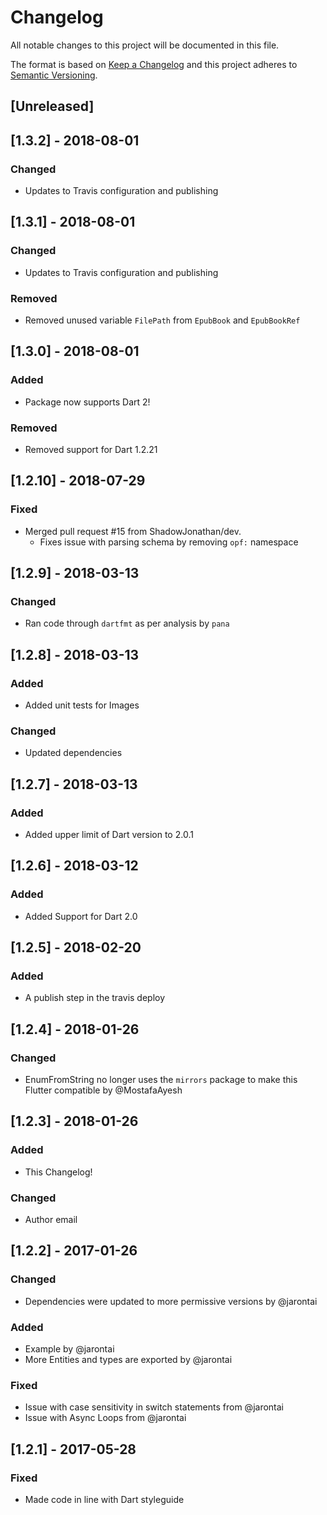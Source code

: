 # Changelog
All notable changes to this project will be documented in this file.

The format is based on [Keep a Changelog](http://keepachangelog.com/en/1.0.0/)
and this project adheres to [Semantic Versioning](http://semver.org/spec/v2.0.0.html).

## [Unreleased]

## [1.3.2] - 2018-08-01
### Changed
- Updates to Travis configuration and publishing

## [1.3.1] - 2018-08-01
### Changed
- Updates to Travis configuration and publishing
### Removed
- Removed unused variable `FilePath` from `EpubBook` and `EpubBookRef`

## [1.3.0] - 2018-08-01
### Added
- Package now supports Dart 2!
### Removed
- Removed support for Dart 1.2.21

## [1.2.10] - 2018-07-29
### Fixed
- Merged pull request #15 from ShadowJonathan/dev. 
    - Fixes issue with parsing schema by removing `opf:` namespace

## [1.2.9] - 2018-03-13
### Changed
- Ran code through `dartfmt` as per analysis by `pana`

## [1.2.8] - 2018-03-13
### Added
- Added unit tests for Images
### Changed
- Updated dependencies

## [1.2.7] - 2018-03-13
### Added
- Added upper limit of Dart version to 2.0.1

## [1.2.6] - 2018-03-12
### Added
- Added Support for Dart 2.0

## [1.2.5] - 2018-02-20
### Added
- A publish step in the travis deploy

## [1.2.4] - 2018-01-26
### Changed
- EnumFromString no longer uses the `mirrors` package to make this Flutter compatible by @MostafaAyesh 

## [1.2.3] - 2018-01-26
### Added
- This Changelog!

### Changed
- Author email

## [1.2.2] - 2017-01-26
### Changed
- Dependencies were updated to more permissive versions by @jarontai

### Added
- Example by @jarontai
- More Entities and types are exported by @jarontai

### Fixed
- Issue with case sensitivity in switch statements from @jarontai
- Issue with Async Loops from @jarontai

## [1.2.1] - 2017-05-28
### Fixed
- Made code in line with Dart styleguide
